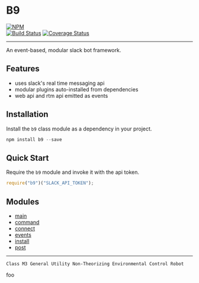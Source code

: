 # B9
[![NPM](https://nodei.co/npm/b9.png?compact=true)](https://nodei.co/npm/b9/)<br />
[![Build Status](https://travis-ci.org/mhelgeson/b9.svg?branch=master)](https://travis-ci.org/mhelgeson/b9)
[![Coverage Status](https://coveralls.io/repos/github/mhelgeson/b9/badge.svg?branch=master)](https://coveralls.io/github/mhelgeson/b9?branch=master)
- - -
An event-based, modular slack bot framework.

## Features
- uses slack's real time messaging api
- modular plugins auto-installed from dependencies
- web api and rtm api emitted as events

## Installation
Install the `b9` class module as a dependency in your project.

```js
npm install b9 --save
```

## Quick Start
Require the `b9` module and invoke it with the api token.

```js
require("b9")("SLACK_API_TOKEN");
```

## Modules
- [main](./src)
- [command](./src/command)
- [connect](./src/connect)
- [events](./src/events)
- [install](./src/install)
- [post](./src/post)

---

`Class M3 General Utility Non-Theorizing Environmental Control Robot`

foo
